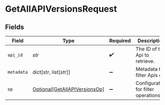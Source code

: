 # GetAllAPIVersionsRequest


## Fields

| Field                                                                           | Type                                                                            | Required                                                                        | Description                                                                     |
| ------------------------------------------------------------------------------- | ------------------------------------------------------------------------------- | ------------------------------------------------------------------------------- | ------------------------------------------------------------------------------- |
| `api_id`                                                                        | *str*                                                                           | :heavy_check_mark:                                                              | The ID of the Api to retrieve.                                                  |
| `metadata`                                                                      | dict[str, list[*str*]]                                                          | :heavy_minus_sign:                                                              | Metadata to filter Apis on                                                      |
| `op`                                                                            | [Optional[GetAllAPIVersionsOp]](../../models/operations/getallapiversionsop.md) | :heavy_minus_sign:                                                              | Configuration for filter operations                                             |